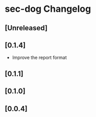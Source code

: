 <!-- Keep a Changelog guide -> https://keepachangelog.com -->

# sec-dog Changelog

## [Unreleased]

## [0.1.4]
* Improve the report format

## [0.1.1]

## [0.1.0]

## [0.0.4]